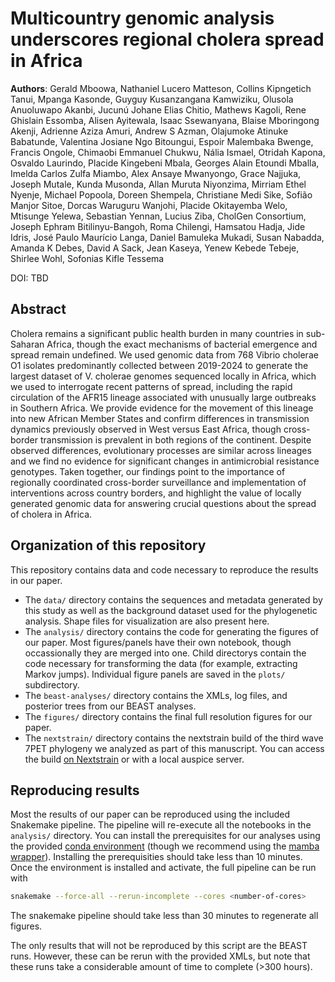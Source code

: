 # Multicountry genomic analysis underscores regional cholera spread in Africa
**Authors**: Gerald Mboowa, Nathaniel Lucero Matteson, Collins Kipngetich Tanui, Mpanga Kasonde, Guyguy Kusanzangana Kamwiziku, Olusola Anuoluwapo Akanbi, Jucunú Johane Elias Chitio, Mathews Kagoli, Rene Ghislain Essomba, Alisen Ayitewala, Isaac Ssewanyana, Blaise Mboringong Akenji, Adrienne Aziza Amuri, Andrew S Azman, Olajumoke Atinuke Babatunde, Valentina Josiane Ngo Bitoungui, Espoir Malembaka Bwenge, Francis Ongole, Chimaobi Emmanuel Chukwu, Nália Ismael, Otridah Kapona, Osvaldo Laurindo, Placide Kingebeni Mbala, Georges Alain Etoundi Mballa, Imelda Carlos Zulfa Miambo, Alex Ansaye Mwanyongo, Grace Najjuka, Joseph Mutale, Kunda Musonda, Allan Muruta Niyonzima, Mirriam Ethel Nyenje, Michael Popoola, Doreen Shempela, Christiane Medi Sike, Sofião Manjor Sitoe, Dorcas Waruguru Wanjohi, Placide Okitayemba Welo, Mtisunge Yelewa, Sebastian Yennan, Lucius Ziba, CholGen Consortium, Joseph Ephram Bitilinyu-Bangoh, Roma Chilengi, Hamsatou Hadja, Jide Idris, José Paulo Maurício Langa, Daniel Bamuleka Mukadi, Susan Nabadda, Amanda K Debes, David A Sack, Jean Kaseya, Yenew Kebede Tebeje, Shirlee Wohl, Sofonias Kifle Tessema

DOI: TBD
## Abstract
Cholera remains a significant public health burden in many countries in sub-Saharan Africa, though the exact mechanisms of bacterial emergence and spread remain undefined. 
We used genomic data from 768 Vibrio cholerae O1 isolates predominantly collected between 2019-2024 to generate the largest dataset of V. cholerae genomes sequenced locally in Africa, which we used to interrogate recent patterns of spread, including the rapid circulation of the AFR15 lineage associated with unusually large outbreaks in Southern Africa. 
We provide evidence for the movement of this lineage into new African Member States and confirm differences in transmission dynamics previously observed in West versus East Africa, though cross-border transmission is prevalent in both regions of the continent. 
Despite observed differences, evolutionary processes are similar across lineages and we find no evidence for significant changes in antimicrobial resistance genotypes. 
Taken together, our findings point to the importance of regionally coordinated cross-border surveillance and implementation of interventions across country borders, and highlight the value of locally generated genomic data for answering crucial questions about the spread of cholera in Africa.

## Organization of this repository
This repository contains data and code necessary to reproduce the results in our paper. 
- The `data/` directory contains the sequences and metadata generated by this study as well as the background dataset used for the phylogenetic analysis. Shape files for visualization are also present here.
- The `analysis/` directory contains the code for generating the figures of our paper. Most figures/panels have their own notebook, though occassionally they are merged into one. Child directorys contain the code necessary for transforming the data (for example, extracting Markov jumps). Individual figure panels are saved in the `plots/` subdirectory.
- The `beast-analyses/` directory contains the XMLs, log files, and posterior trees from our BEAST analyses.
- The `figures/` directory contains the final full resolution figures for our paper.
- The `nextstrain/` directory contains the nextstrain build of the third wave 7PET phylogeny we analyzed as part of this manuscript. You can access the build [on Nextstrain](https://nextstrain.org/community/CholGen/Regional-Analysis-2024_wave3) or with a local auspice server. 

## Reproducing results
Most the results of our paper can be reproduced using the included Snakemake pipeline. 
The pipeline will re-execute all the notebooks in the `analysis/` directory. 
You can install the prerequisites for our analyses using the provided [conda environment](environment.yaml) (though we recommend using the [mamba wrapper](https://github.com/mamba-org/mamba)).
Installing the prerequisities should take less than 10 minutes.
Once the environment is installed and activate, the full pipeline can be run with 
```bash
snakemake --force-all --rerun-incomplete --cores <number-of-cores>
```
The snakemake pipeline should take less than 30 minutes to regenerate all figures.

The only results that will not be reproduced by this script are the BEAST runs.
However, these can be rerun with the provided XMLs, but note that these runs take a considerable amount of time to complete (>300 hours).

